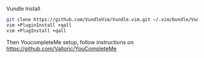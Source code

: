 Vundle Install

```sh
git clone https://github.com/VundleVim/Vundle.vim.git ~/.vim/bundle/Vundle.vim
vim +PluginInstall +qall
vim +PlugInstall +qall
```

Then YoucompleteMe setup, follow instructions on https://github.com/Valloric/YouCompleteMe
